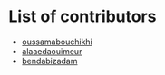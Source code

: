 # List of contributors
- [oussamabouchikhi](https://github.com/oussamabouchikhi)
- [alaaedaouimeur](https://github.com/alaaedaouimeur)
- [bendabizadam](https://github.com/bendabizadam)
